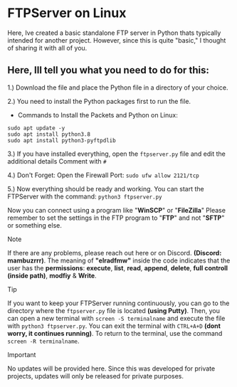 # FTPServer on Linux

Here, Ive created a basic standalone FTP server in Python thats typically intended for another project. However, since this is quite "basic," I thought of sharing it with all of you.

## Here, Ill tell you what you need to do for this:

1.) Download the file and place the Python file in a directory of your choice.

2.) You need to install the Python packages first to run the file.

- Commands to Install the Packets and Python on Linux:
```
sudo apt update -y
sudo apt install python3.8
sudo apt install python3-pyftpdlib
```

3.) If you have installed everything, open the `ftpserver.py` file and edit the additional details Comment with `#`

4.) Don't Forget: Open the Firewall Port: `sudo ufw allow 2121/tcp`

5.) Now everything should be ready and working. You can start the FTPServer with the command: `python3 ftpserver.py`

Now you can connect using a program like "**WinSCP**" or "**FileZilla**" Please remember to set the settings in the FTP program to "**FTP**" and not "**SFTP**" or something else.

> [!NOTE]
> If there are any problems, please reach out here or on Discord. **(Discord: mambuzrrr)**. The meaning of **"elradfmw"** inside the code indicates that the user has the **permissions**: **execute**, **list**, **read**, **append**, **delete**, **full controll (inside path)**, **modfiy** & **Write**.

> [!TIP]
> If you want to keep your FTPServer running continuously, you can go to the directory where the `ftpserver.py` file is located **(using Putty)**. Then, you can open a new terminal with `screen -S terminalname` and execute the file with `python3 ftpserver.py`. You can exit the terminal with `CTRL+A+D` **(dont worry, it continues running)**. To return to the terminal, use the command `screen -R terminalname`.

> [!IMPORTANT]
> No updates will be provided here. Since this was developed for private projects, updates will only be released for private purposes.
